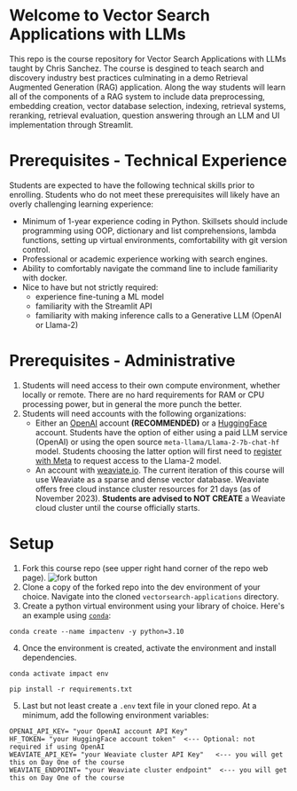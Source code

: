 # Welcome to Vector Search Applications with LLMs
This repo is the course repository for Vector Search Applications with LLMs taught by Chris Sanchez.
The course is desgined to teach search and discovery industry best practices culminating in a demo Retrieval Augmented Generation (RAG) application.  Along the way students will learn all of the components of a RAG system to include data preprocessing, embedding creation, vector database selection, indexing, retrieval systems, reranking, retrieval evaluation, question answering through an LLM and UI implementation through Streamlit.  

# Prerequisites - Technical Experience
Students are expected to have the following technical skills prior to enrolling. Students who do not meet these prerequisites will likely have an overly challenging learning experience:
- Minimum of 1-year experience coding in Python.  Skillsets should include programming using OOP, dictionary and list comprehensions, lambda functions, setting up virtual environments, comfortability with git version control.  
- Professional or academic experience working with search engines. 
- Ability to comfortably navigate the command line to include familiarity with docker. 
- Nice to have but not strictly required:
    - experience fine-tuning a ML model
    - familiarity with the Streamlit API
    - familiarity with making inference calls to a Generative LLM (OpenAI or Llama-2)  
# Prerequisites - Administrative
1. Students will need access to their own compute environment, whether locally or remote.  There are no hard requirements for RAM or CPU processing power, but in general the more punch the better. 
2. Students will need accounts with the following organizations:
    - Either an [OpenAI](https://openai.com) account **(RECOMMENDED)** or a [HuggingFace](https://huggingface.co/join) account.  Students have the option of either using a paid LLM service (OpenAI) or using the open source `meta-llama/Llama-2-7b-chat-hf` model.  Students choosing the latter option will first need to [register with Meta](https://ai.meta.com/resources/models-and-libraries/llama-downloads/) to request access to the Llama-2 model. 
    - An account with [weaviate.io](https://weaviate.io).  The current iteration of this course will use Weaviate as a sparse and dense vector database.  Weaviate offers free cloud instance cluster resources for 21 days (as of November 2023).  **Students are advised to NOT CREATE** a Weaviate cloud cluster until the course officially starts.  

# Setup
1. Fork this course repo (see upper right hand corner of the repo web page).
   ![fork button]('assets/forkbutton.png')
3. Clone a copy of the forked repo into the dev environment of your choice.  Navigate into the cloned `vectorsearch-applications` directory. 
4. Create a python virtual environment using your library of choice.  Here's an example using [`conda`](https://docs.conda.io/projects/miniconda/en/latest/):  
```
conda create --name impactenv -y python=3.10
```
4. Once the environment is created, activate the environment and install dependencies.
```
conda activate impact env

pip install -r requirements.txt
```
5. Last but not least create a `.env` text file in your cloned repo.  At a minimum, add the following environment variables:
```
OPENAI_API_KEY= "your OpenAI account API Key"
HF_TOKEN= "your HuggingFace account token"  <--- Optional: not required if using OpenAI
WEAVIATE_API_KEY= "your Weaviate cluster API Key"   <--- you will get this on Day One of the course
WEAVIATE_ENDPOINT= "your Weaviate cluster endpoint"  <--- you will get this on Day One of the course
```
